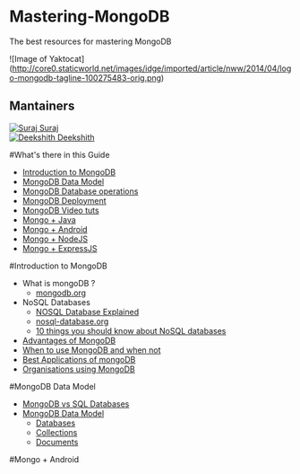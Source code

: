 # Mastering-MongoDB
The best resources for mastering MongoDB

![Image of Yaktocat]
(http://core0.staticworld.net/images/idge/imported/article/nww/2014/04/logo-mongodb-tagline-100275483-orig.png)

## Mantainers
[![Suraj](https://avatars1.githubusercontent.com/u/8401804?v=3&s=32) Suraj](https://github.com/suraj-bk)  
[![Deekshith](https://avatars1.githubusercontent.com/u/8401804?v=3&s=32) Deekshith](https://github.com/DeekshithShetty)

#What's there in this Guide
* [Introduction to MongoDB](#)
* [MongoDB Data Model](#)
* [MongoDB Database operations](#)
* [MongoDB Deployment](#)
* [MongoDB Video tuts](#)
* [Mongo + Java](#)
* [Mongo + Android](#)
* [Mongo + NodeJS](#)
* [Mongo + ExpressJS](#)

#Introduction to MongoDB
* What is mongoDB ?
  * [mongodb.org](http://www.mongodb.org/about/introduction/#introduction-to-mongodb)
* NoSQL Databases  
  * [NOSQL Database Explained](https://www.mongodb.com/nosql-explained) 
  * [nosql-database.org](http://nosql-database.org/)   
  * [10 things you should know about NoSQL databases](http://www.techrepublic.com/blog/10-things/10-things-you-should-know-about-nosql-databases/)
* [Advantages of MongoDB](#)
* [When to use MongoDB and when not](#)
* [Best Applications of mongoDB](#)
* [Organisations using MongoDB](#)

#MongoDB Data Model
* [MongoDB vs SQL Databases](#)
* [MongoDB Data Model](#)
  * [Databases](#)
  * [Collections](#)
  * [Documents](#)

#Mongo + Android



